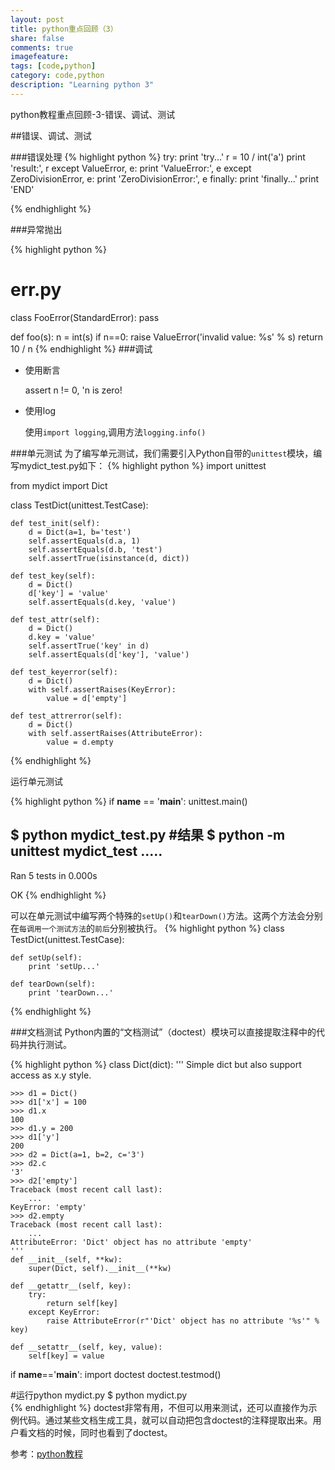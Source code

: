 ```yaml
---
layout: post
title: python重点回顾（3）
share: false
comments: true
imagefeature:
tags: [code,python]
category: code,python
description: "Learning python 3"
---
```


python教程重点回顾-3-错误、调试、测试

<!--more-->

##错误、调试、测试

###错误处理
{% highlight python %}
try:
    print 'try...'
    r = 10 / int('a')
    print 'result:', r
except ValueError, e:
    print 'ValueError:', e
except ZeroDivisionError, e:
    print 'ZeroDivisionError:', e
finally:
    print 'finally...'
print 'END'


{%  endhighlight %}

###异常抛出

{% highlight python %}
# err.py
class FooError(StandardError):
    pass

def foo(s):
    n = int(s)
    if n==0:
        raise ValueError('invalid value: %s' % s)
    return 10 / n
{%  endhighlight %}
###调试

* 使用断言

	assert n != 0, 'n is zero!


	
* 使用log
	
	使用`import logging`,调用方法`logging.info()`



###单元测试
为了编写单元测试，我们需要引入Python自带的`unittest`模块，编写mydict_test.py如下：
{% highlight python %}
import unittest

from mydict import Dict

class TestDict(unittest.TestCase):

    def test_init(self):
        d = Dict(a=1, b='test')
        self.assertEquals(d.a, 1)
        self.assertEquals(d.b, 'test')
        self.assertTrue(isinstance(d, dict))

    def test_key(self):
        d = Dict()
        d['key'] = 'value'
        self.assertEquals(d.key, 'value')

    def test_attr(self):
        d = Dict()
        d.key = 'value'
        self.assertTrue('key' in d)
        self.assertEquals(d['key'], 'value')

    def test_keyerror(self):
        d = Dict()
        with self.assertRaises(KeyError):
            value = d['empty']

    def test_attrerror(self):
        d = Dict()
        with self.assertRaises(AttributeError):
            value = d.empty

{%  endhighlight %}

运行单元测试

{% highlight python %}
if __name__ == '__main__':
    unittest.main()

$ python mydict_test.py
#结果
$ python -m unittest mydict_test
.....
----------------------------------------------------------------------
Ran 5 tests in 0.000s

OK
{%  endhighlight %}

可以在单元测试中编写两个特殊的`setUp()`和`tearDown()`方法。这两个方法会分别在`每调用一个测试方法`的`前后`分别被执行。
{% highlight python %}
class TestDict(unittest.TestCase):

    def setUp(self):
        print 'setUp...'

    def tearDown(self):
        print 'tearDown...'
{%  endhighlight %}

###文档测试
Python内置的“文档测试”（doctest）模块可以直接提取注释中的代码并执行测试。






















{% highlight python %}
class Dict(dict):
    '''
    Simple dict but also support access as x.y style.

    >>> d1 = Dict()
    >>> d1['x'] = 100
    >>> d1.x
    100
    >>> d1.y = 200
    >>> d1['y']
    200
    >>> d2 = Dict(a=1, b=2, c='3')
    >>> d2.c
    '3'
    >>> d2['empty']
    Traceback (most recent call last):
        ...
    KeyError: 'empty'
    >>> d2.empty
    Traceback (most recent call last):
        ...
    AttributeError: 'Dict' object has no attribute 'empty'
    '''
    def __init__(self, **kw):
        super(Dict, self).__init__(**kw)

    def __getattr__(self, key):
        try:
            return self[key]
        except KeyError:
            raise AttributeError(r"'Dict' object has no attribute '%s'" % key)

    def __setattr__(self, key, value):
        self[key] = value

if __name__=='__main__':
    import doctest
    doctest.testmod()


#运行python mydict.py
$ python mydict.py    
{%  endhighlight %}
doctest非常有用，不但可以用来测试，还可以直接作为示例代码。通过某些文档生成工具，就可以自动把包含doctest的注释提取出来。用户看文档的时候，同时也看到了doctest。

参考：[python教程](http://www.liaoxuefeng.com/wiki/001374738125095c955c1e6d8bb493182103fac9270762a000)


